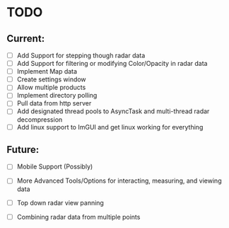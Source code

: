 # TODO

## Current:
- [ ] Add Support for stepping though radar data
- [ ] Add Support for filtering or modifying Color/Opacity in radar data 
- [ ] Implement Map data
- [ ] Create settings window
- [ ] Allow multiple products
- [ ] Implement directory polling
- [ ] Pull data from http server
- [ ] Add designated thread pools to AsyncTask and multi-thread radar decompression
- [ ] Add linux support to ImGUI and get linux working for everything

## Future:
- [ ] Mobile Support (Possibly)
- [ ] More Advanced Tools/Options for interacting, measuring, and viewing data
- [ ] Top down radar view panning
- [ ] Combining radar data from multiple points

